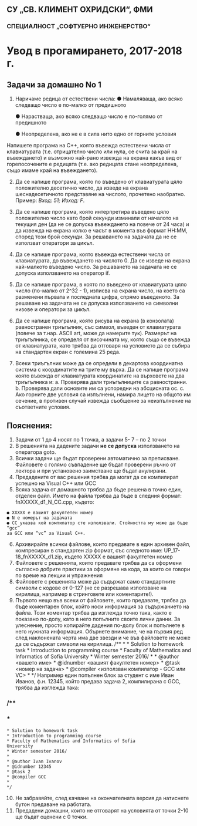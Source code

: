 ## СУ „СВ. КЛИМЕНТ ОХРИДСКИ“, ФМИ

### СПЕЦИАЛНОСТ „СОФТУЕРНО ИНЖЕНЕРСТВО“

# Увод в прогамирането, 2017-2018 г.

## Задачи за домашно No 1

1. Наричаме редица от естествени числа:
    ● Намаляваща, ако всяко следващо число е по-малко от предишното
    
    ● Нарастваща, ако всяко следващо число е по-голямо от предишното
    
    ● Неопределена, ако не е в сила нито едно от горните условия
    
Напишете програма на C++, която въвежда естествени числа от клавиатурата (т.е.
отрицателно число или нула, се счита за край на въвеждането) и възможно най-рано извежда
на екрана какъв вид от горепосочените е редицата (т.е. ако редицата стане неопределена,
също имаме край на въвеждането).

2. Да се напише програма, която по въведено от клавиатурата цяло положително десетично
    число, да изведе на екрана шеснадесетичното представяне на числото, прочетено наобратно.
    Пример: _Вход: 51; Изход: F_.
    
3. Да се напише програма, която интерпретира въведено цяло положително число като брой
    секунди изминали от началото на текущия ден (да не се допуска въвеждането на повече от 24
    часа) и да извежда на екрана колко е часът в момента във формат HH:MM, според този брой
    секунди. За решаването на задачата да не се използват оператори за цикъл.
4. Да се напише програма, която въвежда естествени числа от клавиатурата, до въвеждането на
    числото 0. Да се изведе на екрана най-малкото въведено число. За решаването на задачата не
    се допуска използването на оператор if.
    
5. Да се напише програма, в която по въведено от клавиатурата цяло число (по-малко от 2^32 - 1),
    изписва на екрана число, на което са разменени първата и последната цифра, спрямо
    въведеното. За решаване на задачата не се допуска използването на символни низове и
    оператори за цикъл.
    
6. Да се напише програма, която рисува на екрана (в конзолата) равностранен триъгълник, със
    символ, въведен от клавиатурата (повече за т.нар. ASCII art, може да намерите тук). Размерът
    на триъгълника, се определя от височината му, която също се въвежда от клавиатурата, като
    трябва да отговаря на условието да се събира на стандартен екран с големина 25 реда.
    
7. Всеки триъгълник може да се определи в декартова координатна система с координатите на
    трите му върха. Да се напише програма която въвежда от клавиатурата координатите на
    върховете на два триъгълника и:
       a. Проверява дали триъгълниците са равностранни.
       b. Проверява дали основите им са успоредни на абсцисната ос.
       c. Ако горните две условия са изпълнени, намира лицето на общото им сечение, в
          противен случай извежда съобщение за неизпълнение на съответните условия.


## Пояснения:

1. Задачи от 1 до 4 носят по 1 точка, а задачи 5- 7 – по 2 точки
2. В решенията на дадените задачи **не се допуска** използването на оператора goto.
3. Всички задачи ще бъдат проверени автоматично за преписване. Файловете с голямо
    съвпадение ще бъдат проверени ръчно от лектора и при установено заимстване ще бъдат
    анулирани.
4. Предадените от вас решения трябва да могат да се компилират успешно на Visual C++ или
    GCC
5. Всяка задача от домашното трябва да бъде решена в точно един, отделен файл. Името на
    файла трябва да бъде в следния формат:
       fnXXXXX_d1_N_CC.cpp, където:

```
● XXXXX е вашият факултетен номер
● N е номерът на задачата
● CC указва кой компилатор сте използвали. Стойността му може да бъде “gcc”
за GCC или “vc” за Visual C++.
```
6. Архивирайте всички файлове, които предавате в един архивен файл, компресиран в
    стандартен zip формат, със следното име:
       UP_17-18_fnXXXXX_d1.zip, където XXXXX е вашият факултетен номер
7. Файловете с решенията, които предавате трябва да са оформени съгласно добрите практики
    за оформяне на кода, за които се говори по време на лекции и упражнения
8. Файловете с решенията може да съдържат само стандартните символи с кодове от 0-127 (не
    се разрешава използване на кирилица, например в стринговете или коментарите!).
9. Първото нещо във всеки от файловете, които предавате, трябва да бъде коментарен блок,
    който носи информация за съдържанието на файла. Този коментар трябва да изглежда точно
    така, както е показано по-долу, като в него попълните своите лични данни. За улеснение,
    просто копирайте дадения по-долу блок и попълнете в него нужната информация. Обърнете
    внимание, че на първия ред след наклонената черта има две звезди и че във файловете не
    може да се съдържат символи на кирилица.
       /**
       *
       * Solution to homework task
       * Introduction to programming course
       * Faculty of Mathematics and Informatics of Sofia
       University
       * Winter semester 2016/
       *
       * @author <вашето име>
       * @idnumber <вашият факултетен номер>
       * @task <номер на задача>
       * @compiler <използван компилатор - GCC или VC>
       *
       */
    Например един попълнен блок за студент с име Иван Иванов, ф.н. 12345, който предава
    задача 2, компилирана с GCC, трябва да изглежда така:

### /**

### *


```
* Solution to homework task
* Introduction to programming course
* Faculty of Mathematics and Informatics of Sofia
University
* Winter semester 2016/
*
* @author Ivan Ivanov
* @idnumber 12345
* @task 2
* @compiler GCC
*
*/
```
10. Не забравяйте, след качване на окончателната версия да натиснете бутон предаване на
    работата.
11. Предадени домашни, които не отговарят на условията от точки 2-10 ще бъдат оценени с 0
    точки.

